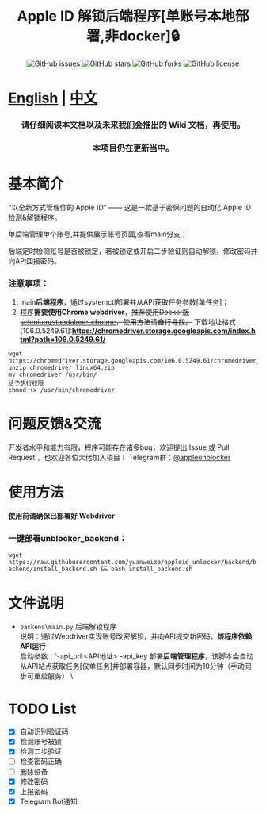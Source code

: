 <h1 align="center">Apple ID 解锁后端程序[单账号本地部署,非docker]🔒</h1>
<p align="center">
    <a href="https://github.com/pplulee/appleid_auto/issues" style="text-decoration:none">
        <img src="https://img.shields.io/github/issues/pplulee/appleid_auto.svg" alt="GitHub issues"/>
    </a>
    <a href="https://github.com/pplulee/appleid_auto/stargazers" style="text-decoration:none" >
        <img src="https://img.shields.io/github/stars/pplulee/appleid_auto.svg" alt="GitHub stars"/>
    </a>
    <a href="https://github.com/pplulee/appleid_auto/network" style="text-decoration:none" >
        <img src="https://img.shields.io/github/forks/pplulee/appleid_auto.svg" alt="GitHub forks"/>
    </a>
    <a href="https://github.com/pplulee/apple_auto/blob/main/LICENSE" style="text-decoration:none" >
        <img src="https://img.shields.io/github/license/pplulee/appleid_auto" alt="GitHub license"/>
    </a>
</p>

# [English](https://github.com/yuanweize/appleid_unlocker/blob/backend/README_EN.md) | [中文](https://github.com/yuanweize/appleid_unlocker/blob/backend/README.md)

<h3 align="center">请仔细阅读本文档以及未来我们会推出的 Wiki 文档，再使用。</h3>  
<h3 align="center">本项目仍在更新当中。</h3>

# 基本简介

“以全新方式管理你的 Apple ID” —— 这是一款基于密保问题的自动化 Apple ID 检测&解锁程序。

单后端管理单个账号,并提供展示账号页面,查看main分支；

后端定时检测账号是否被锁定，若被锁定或开启二步验证则自动解锁，修改密码并向API回报密码。

### 注意事项：


1. main**后端程序**，通过systemctl部署并从API获取任务参数[单任务]；
2. 程序**需要使用Chrome webdriver**，~~推荐使用Docker版 [selenium/standalone-chrome](https://hub.docker.com/r/selenium/standalone-chrome)，使用方法请自行寻找。~~
下载地址格式[106.0.5249.61]:**https://chromedriver.storage.googleapis.com/index.html?path=106.0.5249.61/**
```
wget https://chromedriver.storage.googleapis.com/106.0.5249.61/chromedriver_linux64.zip
unzip chromedriver_linux64.zip
mv chromedriver /usr/bin/
给予执行权限
chmod +x /usr/bin/chromedriver
```

# 问题反馈&交流
开发者水平和能力有限，程序可能存在诸多bug，欢迎提出 Issue 或 Pull Request ，也欢迎各位大佬加入项目！
Telegram群：[@appleunblocker](https://t.me/appleunblocker)

# 使用方法
**使用前请确保已部署好 Webdriver**

### 一键部署unblocker_backend：
`wget https://raw.githubusercontent.com/yuanweize/appleid_unlocker/backend/backend/install_backend.sh && bash install_backend.sh`

# 文件说明
- `backend\main.py` 后端解锁程序 \
说明：通过Webdriver实现账号改密解锁，并向API提交新密码。**该程序依赖API运行** \
启动参数：`-api_url <API地址> -api_key <API key> 
部署**后端管理程序**，该脚本会自动从API站点获取任务[仅单任务]并部署容器，默认同步时间为10分钟（手动同步可重启服务） \

# TODO List
- [x] 自动识别验证码
- [x] 检测账号被锁
- [x] 检测二步验证
- [ ] 检查密码正确
- [ ] 删除设备
- [x] 修改密码
- [x] 上报密码
- [x] Telegram Bot通知
